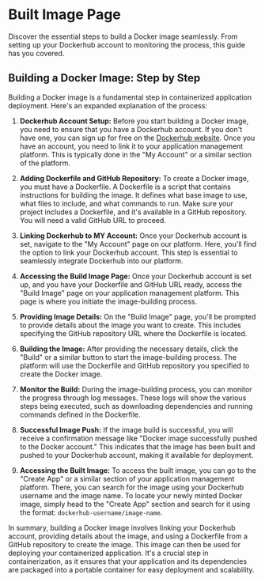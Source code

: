 # Built Image Page

Discover the essential steps to build a Docker image seamlessly. From setting up your Dockerhub account to monitoring the process, this guide has you covered.

## Building a Docker Image: Step by Step

Building a Docker image is a fundamental step in containerized application deployment. Here's an expanded explanation of the process:

1. **Dockerhub Account Setup:** Before you start building a Docker image, you need to ensure that you have a Dockerhub account. If you don't have one, you can sign up for free on the [Dockerhub website](https://hub.docker.com/). Once you have an account, you need to link it to your application management platform. This is typically done in the "My Account" or a similar section of the platform.

2. **Adding Dockerfile and GitHub Repository:** To create a Docker image, you must have a Dockerfile. A Dockerfile is a script that contains instructions for building the image. It defines what base image to use, what files to include, and what commands to run. Make sure your project includes a Dockerfile, and it's available in a GitHub repository. You will need a valid GitHub URL to proceed.

3. **Linking Dockerhub to MY Account:** Once your Dockerhub account is set, navigate to the "My Account" page on our platform. Here, you'll find the option to link your Dockerhub account. This step is essential to seamlessly integrate Dockerhub into our platform.

4. **Accessing the Build Image Page:** Once your Dockerhub account is set up, and you have your Dockerfile and GitHub URL ready, access the "Build Image" page on your application management platform. This page is where you initiate the image-building process.

5. **Providing Image Details:** On the "Build Image" page, you'll be prompted to provide details about the image you want to create. This includes specifying the GitHub repository URL where the Dockerfile is located.

6. **Building the Image:** After providing the necessary details, click the "Build" or a similar button to start the image-building process. The platform will use the Dockerfile and GitHub repository you specified to create the Docker image.

7. **Monitor the Build:** During the image-building process, you can monitor the progress through log messages. These logs will show the various steps being executed, such as downloading dependencies and running commands defined in the Dockerfile.

8. **Successful Image Push:** If the image build is successful, you will receive a confirmation message like "Docker image successfully pushed to the Docker account." This indicates that the image has been built and pushed to your Dockerhub account, making it available for deployment.

9. **Accessing the Built Image:** To access the built image, you can go to the "Create App" or a similar section of your application management platform. There, you can search for the image using your Dockerhub username and the image name. To locate your newly minted Docker image, simply head to the "Create App" section and search for it using the format: `dockerhub-username/image-name`.

In summary, building a Docker image involves linking your Dockerhub account, providing details about the image, and using a Dockerfile from a GitHub repository to create the image. This image can then be used for deploying your containerized application. It's a crucial step in containerization, as it ensures that your application and its dependencies are packaged into a portable container for easy deployment and scalability.
